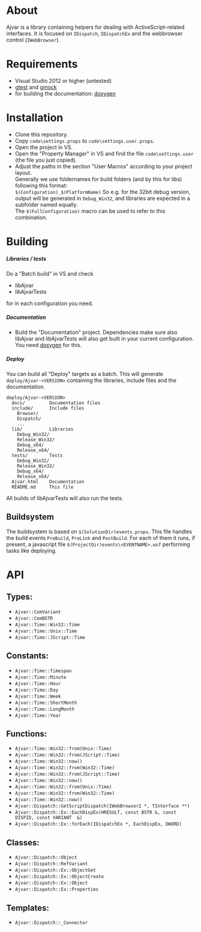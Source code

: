 About
=====

Ajvar is a library containing helpers for dealing with ActiveScript-related
interfaces. It is focused on `IDispatch`, `IDispatchEx` and the webbrowser
control (`IWebBrowser`).

Requirements
============
- Visual Studio 2012 or higher (untested)
- [gtest](http://code.google.com/p/googletest/) and [gmock](http://code.google.com/p/googlemock/)
- for building the documentation: [doxygen](http://www.stack.nl/~dimitri/doxygen/)

Installation
============
- Clone this repository.
- Copy `code\settings.props` to `code\settings.user.props`.
- Open the project in VS.
- Open the "Property Manager" in VS and find the file `code\settings.user`
  (the file you just copied).
- Adjust the paths in the section "User Macros" according to your project layout.  
  Generally we use foldernames for build folders (and by this for libs) following this format:  
  `$(Configuration)_$(PlatformName)`
  So e.g. for the 32bit debug version, output will be generated in
  `Debug_Win32`, and libraries are expected in a subfolder named equally.  
  The `$(FullConfiguration)` macro can be used to refer to this combination.

Building
========
##### Libraries / tests
Do a "Batch build" in VS and check
- libAjvar
- libAjvarTests

for in each configuration you need.

##### Documentation
- Build the "Documentation" project. Dependencies make sure also libAjvar and
  libAjvarTests will also get built in your current configuration.
  You need [doxygen](http://www.stack.nl/~dimitri/doxygen/) for this.

##### Deploy
You can build all "Deploy" targets as a batch. This will generate
`deploy/Ajvar-<VERSION>` containing the libraries, include files and the documentation.

```
deploy/Ajvar-<VERSION>
  docs/         Documentation files
  include/      Include files
    Browser/
    Dispatch/
    ...
  lib/          Libraries
    Debug_Win32/
    Release_Win32/
    Debug_x64/
    Release_x64/
  tests/        Tests
    Debug_Win32/
    Release_Win32/
    Debug_x64/
    Release_x64/
  Ajvar.html    Documentation
  README.md     This file
```

All builds of libAjvarTests will also run the tests.

Buildsystem
-----------
The buildsystem is based on `$(SolutionDir)events.props`. This file handles the
build events `PreBuild`, `PreLink` and `PostBuild`. For each of them it runs,
if present, a javascript file `$(ProjectDir)events\<EVENTNAME>.wsf` performing
tasks like deploying.

API
===

Types:
------
- `Ajvar::ComVariant`
- `Ajvar::ComBSTR`
- `Ajvar::Time::Win32::Time`
- `Ajvar::Time::Unix::Time`
- `Ajvar::Time::JScript::Time`

Constants:
----------
- `Ajvar::Time::Timespan`
- `Ajvar::Time::Minute`
- `Ajvar::Time::Hour`
- `Ajvar::Time::Day`
- `Ajvar::Time::Week`
- `Ajvar::Time::ShortMonth`
- `Ajvar::Time::LongMonth`
- `Ajvar::Time::Year`

Functions:
----------
- `Ajvar::Time::Win32::from(Unix::Time)`
- `Ajvar::Time::Win32::from(JScript::Time)`
- `Ajvar::Time::Win32::now()`
- `Ajvar::Time::Win32::from(Win32::Time)`
- `Ajvar::Time::Win32::from(JScript::Time)`
- `Ajvar::Time::Win32::now()`
- `Ajvar::Time::Win32::from(Unix::Time)`
- `Ajvar::Time::Win32::from(Win32::Time)`
- `Ajvar::Time::Win32::now()`
- `Ajvar::Dispatch::GetScriptDispatch(IWebBrowser2 *, TInterface **)`
- `Ajvar::Dispatch::Ex::EachDispEx(HRESULT, const BSTR &, const DISPID, const VARIANT  &)`
- `Ajvar::Dispatch::Ex::forEach(IDispatchEx *, EachDispEx, DWORD)`

Classes:
--------
- `Ajvar::Dispatch::Object`
- `Ajvar::Dispatch::RefVariant`
- `Ajvar::Dispatch::Ex::ObjectGet`
- `Ajvar::Dispatch::Ex::ObjectCreate`
- `Ajvar::Dispatch::Ex::Object`
- `Ajvar::Dispatch::Ex::Properties`


Templates:
----------
- `Ajvar::Dispatch::_Connector`

